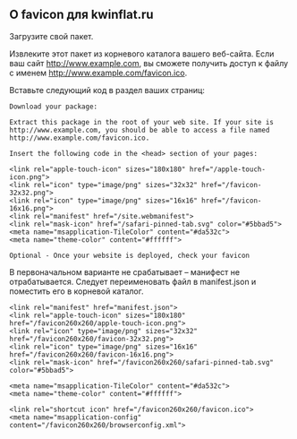 ## О favicon для kwinflat.ru

Загрузите свой пакет.

Извлеките этот пакет из корневого каталога вашего веб-сайта. Если ваш сайт http://www.example.com, вы сможете получить доступ к файлу с именем http://www.example.com/favicon.ico.

Вставьте следующий код в раздел <head> ваших страниц:

```
Download your package: 

Extract this package in the root of your web site. If your site is http://www.example.com, you should be able to access a file named http://www.example.com/favicon.ico.

Insert the following code in the <head> section of your pages:

<link rel="apple-touch-icon" sizes="180x180" href="/apple-touch-icon.png">
<link rel="icon" type="image/png" sizes="32x32" href="/favicon-32x32.png">
<link rel="icon" type="image/png" sizes="16x16" href="/favicon-16x16.png">
<link rel="manifest" href="/site.webmanifest">
<link rel="mask-icon" href="/safari-pinned-tab.svg" color="#5bbad5">
<meta name="msapplication-TileColor" content="#da532c">
<meta name="theme-color" content="#ffffff">

Optional - Once your website is deployed, check your favicon
```

В первоначальном варианте не срабатывает – манифест не отрабатывается. Следует переименовать файл в manifest.json и поместить его в корневой каталог.

```
<link rel="manifest" href="manifest.json">
<link rel="apple-touch-icon" sizes="180x180" href="/favicon260x260/apple-touch-icon.png">
<link rel="icon" type="image/png" sizes="32x32" href="/favicon260x260/favicon-32x32.png">
<link rel="icon" type="image/png" sizes="16x16" href="/favicon260x260/favicon-16x16.png">
<link rel="mask-icon" href="/favicon260x260/safari-pinned-tab.svg" color="#5bbad5">

<meta name="msapplication-TileColor" content="#da532c">
<meta name="theme-color" content="#ffffff">

<link rel="shortcut icon" href="/favicon260x260/favicon.ico">
<meta name="msapplication-config" content="/favicon260x260/browserconfig.xml">




```
